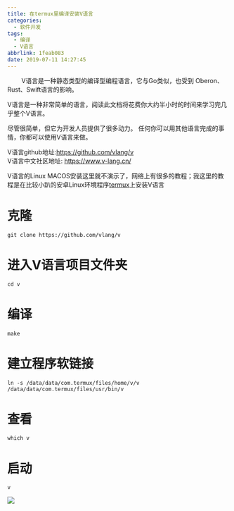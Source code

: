 ```yaml
---
title: 在termux里编译安装V语言
categories:
  - 软件开发
tags:
  - 编译
  - V语言
abbrlink: 1feab083
date: 2019-07-11 14:27:45
---
```

&emsp;&emsp; V语言是一种静态类型的编译型编程语言，它与Go类似，也受到 Oberon、Rust、Swift语言的影响。

V语言是一种非常简单的语言，阅读此文档将花费你大约半小时的时间来学习完几乎整个V语言。

尽管很简单，但它为开发人员提供了很多动力。 任何你可以用其他语言完成的事情，你都可以使用V语言来做。

V语言github地址:https://github.com/vlang/v  
V语言中文社区地址: https://www.v-lang.cn/ 
 
V语言的Linux MACOS安装这里就不演示了，网络上有很多的教程；我这里的教程是在比较小趴的安卓Linux环境程序[termux](https://termux.com)上安装V语言

# 克隆
```
git clone https://github.com/vlang/v
```
# 进入V语言项目文件夹
```
cd v
```
# 编译
```
make
```
# 建立程序软链接
```
ln -s /data/data/com.termux/files/home/v/v /data/data/com.termux/files/usr/bin/v
```
# 查看
```
which v
```
# 启动
```
v
```

![](https://i.bmp.ovh/imgs/2019/07/a0ffa8434fa5c47b.jpg)

<!--more-->
